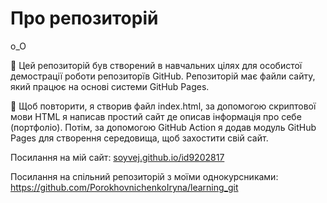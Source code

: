 # Про репозиторій
o_O

📌 Цей репозиторій був створений в навчальних цілях для особистої демострації роботи репозиторїв GitHub. Репозиторій має файли сайту, який працює на основі системи GitHub Pages.

🔎 Щоб повторити, я створив файл index.html, за допомогою скриптової мови HTML я написав простий сайт де описав інформація про себе (портфоліо). Потім, за допомогою GitHub Action я додав модуль GitHub Pages для створення середовища, щоб захостити свій сайт.

Посилання на мій сайт: [soyvej.github.io/id9202817](https://soyvej.github.io/id9202817/)

Посилання на спільний репозиторій з моїми однокурсниками: https://github.com/PorokhovnichenkoIryna/learning_git

